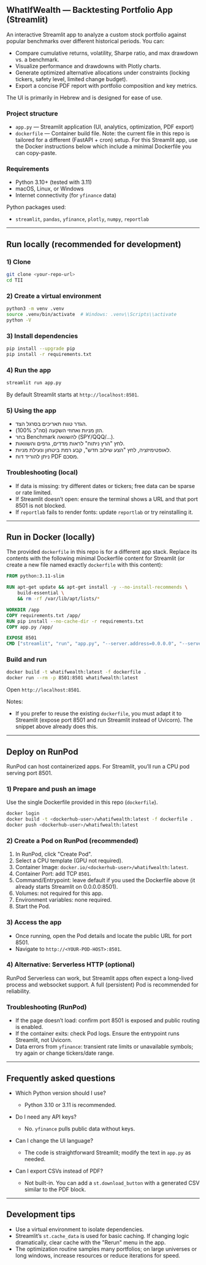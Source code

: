 ## WhatIfWealth — Backtesting Portfolio App (Streamlit)

An interactive Streamlit app to analyze a custom stock portfolio against popular benchmarks over different historical periods. You can:
- Compare cumulative returns, volatility, Sharpe ratio, and max drawdown vs. a benchmark.
- Visualize performance and drawdowns with Plotly charts.
- Generate optimized alternative allocations under constraints (locking tickers, safety level, limited change budget).
- Export a concise PDF report with portfolio composition and key metrics.

The UI is primarily in Hebrew and is designed for ease of use.

### Project structure
- `app.py` — Streamlit application (UI, analytics, optimization, PDF export)
- `dockerfile` — Container build file. Note: the current file in this repo is tailored for a different (FastAPI + cron) setup. For this Streamlit app, use the Docker instructions below which include a minimal Dockerfile you can copy-paste.

### Requirements
- Python 3.10+ (tested with 3.11)
- macOS, Linux, or Windows
- Internet connectivity (for `yfinance` data)

Python packages used:
- `streamlit`, `pandas`, `yfinance`, `plotly`, `numpy`, `reportlab`

---

## Run locally (recommended for development)

### 1) Clone
```bash
git clone <your-repo-url>
cd TII
```

### 2) Create a virtual environment
```bash
python3 -m venv .venv
source .venv/bin/activate  # Windows: .venv\\Scripts\\activate
python -V
```

### 3) Install dependencies
```bash
pip install --upgrade pip
pip install -r requirements.txt
```

### 4) Run the app
```bash
streamlit run app.py
```

By default Streamlit starts at `http://localhost:8501`.

### 5) Using the app
- הגדר טווח תאריכים בסרגל הצד.
- הזן מניות ואחוזי השקעה (סה"כ 100%).
- בחר Benchmark להשוואה (SPY/QQQ/...).
- לחץ "הרץ ניתוח" לראות מדדים, גרפים והשוואות.
- לאופטימיזציה, לחץ "הצע שילוב חדש", קבע רמת ביטחון ונעילת מניות.
- ניתן להוריד דוח PDF מסכם.

### Troubleshooting (local)
- If data is missing: try different dates or tickers; free data can be sparse or rate limited.
- If Streamlit doesn’t open: ensure the terminal shows a URL and that port 8501 is not blocked.
- If `reportlab` fails to render fonts: update `reportlab` or try reinstalling it.

---

## Run in Docker (locally)

The provided `dockerfile` in this repo is for a different app stack. Replace its contents with the following minimal Dockerfile content for Streamlit (or create a new file named exactly `dockerfile` with this content):

```dockerfile
FROM python:3.11-slim

RUN apt-get update && apt-get install -y --no-install-recommends \
    build-essential \
    && rm -rf /var/lib/apt/lists/*

WORKDIR /app
COPY requirements.txt /app/
RUN pip install --no-cache-dir -r requirements.txt
COPY app.py /app/

EXPOSE 8501
CMD ["streamlit", "run", "app.py", "--server.address=0.0.0.0", "--server.port=8501"]
```

### Build and run
```bash
docker build -t whatifwealth:latest -f dockerfile .
docker run --rm -p 8501:8501 whatifwealth:latest
```

Open `http://localhost:8501`.

Notes:
- If you prefer to reuse the existing `dockerfile`, you must adapt it to Streamlit (expose port 8501 and run Streamlit instead of Uvicorn). The snippet above already does this.

---

## Deploy on RunPod

RunPod can host containerized apps. For Streamlit, you’ll run a CPU pod serving port 8501.

### 1) Prepare and push an image
Use the single Dockerfile provided in this repo (`dockerfile`).
```bash
docker login
docker build -t <dockerhub-user>/whatifwealth:latest -f dockerfile .
docker push <dockerhub-user>/whatifwealth:latest
```

### 2) Create a Pod on RunPod (recommended)
1. In RunPod, click "Create Pod".
2. Select a CPU template (GPU not required).
3. Container Image: `docker.io/<dockerhub-user>/whatifwealth:latest`.
4. Container Port: add TCP `8501`.
5. Command/Entrypoint: leave default if you used the Dockerfile above (it already starts Streamlit on 0.0.0.0:8501).
6. Volumes: not required for this app.
7. Environment variables: none required.
8. Start the Pod.

### 3) Access the app
- Once running, open the Pod details and locate the public URL for port 8501.
- Navigate to `http://<YOUR-POD-HOST>:8501`.

### 4) Alternative: Serverless HTTP (optional)
RunPod Serverless can work, but Streamlit apps often expect a long-lived process and websocket support. A full (persistent) Pod is recommended for reliability.

### Troubleshooting (RunPod)
- If the page doesn’t load: confirm port 8501 is exposed and public routing is enabled.
- If the container exits: check Pod logs. Ensure the entrypoint runs Streamlit, not Uvicorn.
- Data errors from `yfinance`: transient rate limits or unavailable symbols; try again or change tickers/date range.

---

## Frequently asked questions

- Which Python version should I use?
  - Python 3.10 or 3.11 is recommended.

- Do I need any API keys?
  - No. `yfinance` pulls public data without keys.

- Can I change the UI language?
  - The code is straightforward Streamlit; modify the text in `app.py` as needed.

- Can I export CSVs instead of PDF?
  - Not built-in. You can add a `st.download_button` with a generated CSV similar to the PDF block.

---

## Development tips
- Use a virtual environment to isolate dependencies.
- Streamlit’s `st.cache_data` is used for basic caching. If changing logic dramatically, clear cache with the "Rerun" menu in the app.
- The optimization routine samples many portfolios; on large universes or long windows, increase resources or reduce iterations for speed.

